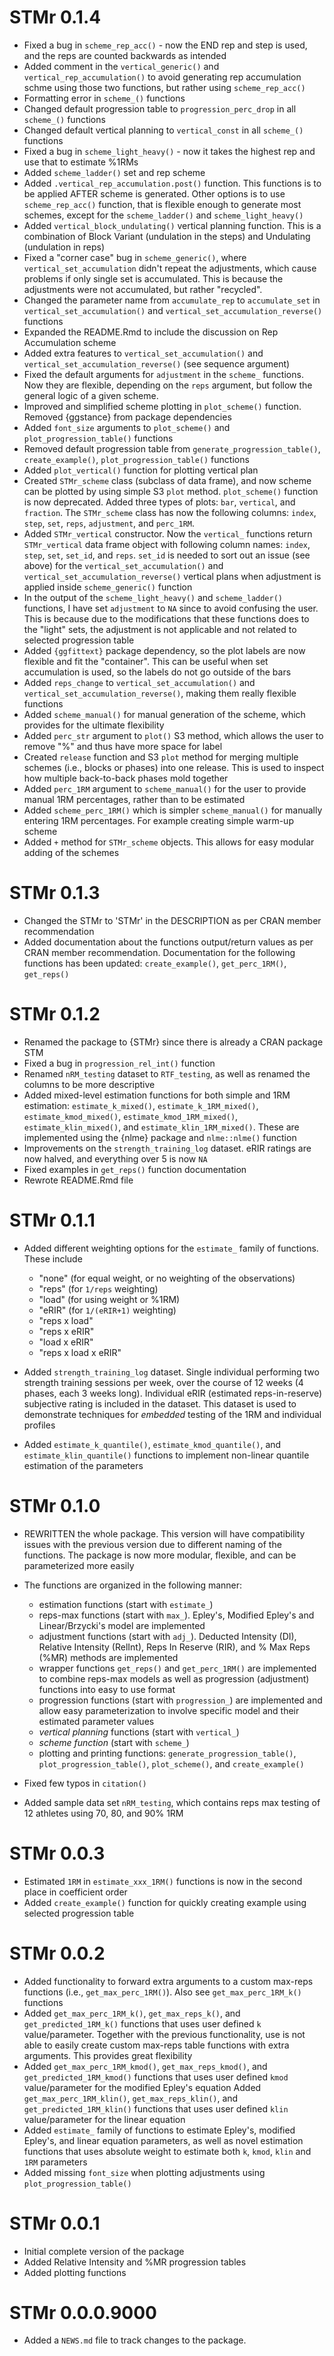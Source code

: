 # STMr 0.1.4

* Fixed a bug in `scheme_rep_acc()` - now the END rep and step is used, and the reps are counted backwards as intended
* Added comment in the `vertical_generic()` and `vertical_rep_accumulation()` to avoid generating rep accumulation schme using those two functions, but rather using `scheme_rep_acc()`
* Formatting error in `scheme_()` functions
* Changed default progression table to `progression_perc_drop` in all `scheme_()` functions
* Changed default vertical planning to `vertical_const` in all `scheme_()` functions
* Fixed a bug in `scheme_light_heavy()` - now it takes the highest rep and use that to estimate %1RMs
* Added `scheme_ladder()` set and rep scheme
* Added `.vertical_rep_accumulation.post()` function. This functions is to be applied AFTER scheme is generated. Other options is to use `scheme_rep_acc()` function, that is flexible enough to generate most schemes, except for the `scheme_ladder()` and `scheme_light_heavy()`
* Added `vertical_block_undulating()` vertical planning function. This is a combination of Block Variant (undulation in the steps) and Undulating (undulation in reps)
* Fixed a "corner case" bug in `scheme_generic()`, where `vertical_set_accumulation` didn't repeat the adjustments, which cause problems if only single set is accumulated. This is because the adjustments were not accumulated, but rather "recycled". 
* Changed the parameter name from `accumulate_rep` to `accumulate_set` in `vertical_set_accumulation()` and `vertical_set_accumulation_reverse()` functions
* Expanded the README.Rmd to include the discussion on Rep Accumulation scheme
* Added extra features to `vertical_set_accumulation()` and `vertical_set_accumulation_reverse()` (see sequence argument)
* Fixed the default arguments for `adjustment` in the `scheme_` functions. Now they are flexible, depending on the `reps` argument, but follow the general logic of a given scheme.  
* Improved and simplified scheme plotting in `plot_scheme()` function. Removed {ggstance} from package dependencies
* Added `font_size` arguments to `plot_scheme()` and `plot_progression_table()` functions
* Removed default progression table from `generate_progression_table()`, `create_example()`, `plot_progression_table()` functions
* Added `plot_vertical()` function for plotting vertical plan
* Created `STMr_scheme` class (subclass of data frame), and now scheme can be plotted by using simple S3 `plot` method. `plot_scheme()` function is now deprecated. Added three types of plots: `bar`, `vertical`, and `fraction`. The `STMr_scheme` class has now the following columns: `index`, `step`, `set`, `reps`, `adjustment`, and `perc_1RM`.
* Added `STMr_vertical` constructor. Now the `vertical_` functions return `STMr_vertical` data frame object with following column names: `index`, `step`, `set`, `set_id`, and `reps`. `set_id` is needed to sort out an issue (see above) for the `vertical_set_accumulation()` and `vertical_set_accumulation_reverse()` vertical plans when adjustment is applied inside `scheme_generic()` function 
* In the output of the `scheme_light_heavy()` and `scheme_ladder()` functions, I have set `adjustment` to `NA` since to avoid confusing the user. This is because due to the modifications that these functions does to the "light" sets, the adjustment is not applicable and not related to selected progression table
* Added `{ggfittext}` package dependency, so the plot labels are now flexible and fit the "container". This can be useful when set accumulation is used, so the labels do not go outside of the bars
* Added `reps_change` to `vertical_set_accumulation()` and `vertical_set_accumulation_reverse()`, making them really flexible functions
* Added `scheme_manual()` for manual generation of the scheme, which provides for the ultimate flexibility
* Added `perc_str` argument to `plot()` S3 method, which allows the user to remove "%" and thus have more space for label
* Created `release` function and S3 `plot` method for merging multiple schemes (i.e., blocks or phases) into one release. This is used to inspect how multiple back-to-back phases mold together
* Added `perc_1RM` argument to `scheme_manual()` for the user to provide manual 1RM percentages, rather than to be estimated
* Added `scheme_perc_1RM()` which is simpler `scheme_manual()` for manually entering 1RM percentages. For example creating simple warm-up scheme 
* Added `+` method for `STMr_scheme` objects. This allows for easy modular adding of the schemes

# STMr 0.1.3

* Changed the STMr to 'STMr' in the DESCRIPTION as per CRAN member recommendation
* Added documentation about the functions output/return values as per CRAN member recommendation. Documentation for the following functions has been updated: `create_example()`, `get_perc_1RM()`, `get_reps()`

# STMr 0.1.2

* Renamed the package to {STMr} since there is already a CRAN package STM
* Fixed a bug in `progression_rel_int()` function
* Renamed `nRM_testing` dataset to `RTF_testing`, as well as renamed the columns to be more descriptive
* Added mixed-level estimation functions for both simple and 1RM estimation: `estimate_k_mixed()`, `estimate_k_1RM_mixed()`, `estimate_kmod_mixed()`, `estimate_kmod_1RM_mixed()`, `estimate_klin_mixed()`, and `estimate_klin_1RM_mixed()`. These are implemented using the {nlme} package and `nlme::nlme()` function
* Improvements on the `strength_training_log` dataset. eRIR ratings are now halved, and everything over 5 is now `NA`
* Fixed examples in `get_reps()` function documentation
* Rewrote README.Rmd file

# STMr 0.1.1

* Added different weighting options for the `estimate_` family of functions. These include
  - "none" (for equal weight, or no weighting of the observations)
  - "reps" (for `1/reps` weighting)
  - "load" (for using weight or %1RM)
  - "eRIR" (for `1/(eRIR+1)` weighting)
  - "reps x load"
  - "reps x eRIR"
  - "load x eRIR"
  - "reps x load x eRIR"

* Added `strength_training_log` dataset. Single individual performing two strength training sessions per week,
over the course of 12 weeks (4 phases, each 3 weeks long). Individual eRIR (estimated reps-in-reserve) subjective rating is included in the dataset. This dataset is used to demonstrate techniques for *embedded* testing of the 1RM and individual profiles

* Added `estimate_k_quantile()`, `estimate_kmod_quantile()`, and `estimate_klin_quantile()` functions to implement non-linear quantile estimation of the parameters


# STMr 0.1.0

* REWRITTEN the whole package. This version will have compatibility issues with the previous version due to different naming of the functions. The package is now more modular, flexible, and can be parameterized more easily

* The functions are organized in the following manner:

  - estimation functions (start with `estimate_`)
  - reps-max functions (start with `max_`). Epley's, Modified Epley's and Linear/Brzycki's model are implemented
  - adjustment functions (start with `adj_`). Deducted Intensity (DI), Relative Intensity (RelInt), Reps In Reserve (RIR), and % Max Reps (%MR) methods are implemented
  - wrapper functions `get_reps()` and `get_perc_1RM()` are implemented to combine reps-max models as well as progression (adjustment) functions into easy to use format
  - progression functions (start with `progression_`) are implemented and allow easy parameterization to involve specific model and their estimated parameter values
  - *vertical planning* functions (start with `vertical_`)
  - *scheme function* (start with `scheme_`)
  - plotting and printing functions: `generate_progression_table()`, `plot_progression_table()`, `plot_scheme()`, and `create_example()`

* Fixed few typos in `citation()`
* Added sample data set `nRM_testing`, which contains reps max testing of 12 athletes using 70, 80, and 90% 1RM

# STMr 0.0.3

* Estimated `1RM` in `estimate_xxx_1RM()` functions is now in the second place in coefficient order
* Added `create_example()` function for quickly creating example using selected progression table

# STMr 0.0.2

* Added functionality to forward extra arguments to a custom max-reps functions (i.e., `get_max_perc_1RM()`). Also see `get_max_perc_1RM_k()` functions
* Added `get_max_perc_1RM_k()`, `get_max_reps_k()`, and `get_predicted_1RM_k()` functions that uses user defined `k` value/parameter. Together with the previous functionality, use is not able to easily create custom max-reps table functions with extra arguments. This provides great flexibility
* Added `get_max_perc_1RM_kmod()`, `get_max_reps_kmod()`, and `get_predicted_1RM_kmod()` functions that uses user defined `kmod` value/parameter for the modified Epley's equation
Added `get_max_perc_1RM_klin()`, `get_max_reps_klin()`, and `get_predicted_1RM_klin()` functions that uses user defined `klin` value/parameter for the linear equation
* Added `estimate_` family of functions to estimate Epley's, modified Epley's, and linear equation parameters, as well as novel estimation functions that uses absolute weight to estimate both `k`, `kmod`, `klin` and `1RM` parameters
* Added missing `font_size` when plotting adjustments using `plot_progression_table()`

# STMr 0.0.1

* Initial complete version of the package
* Added Relative Intensity and %MR progression tables
* Added plotting functions

# STMr 0.0.0.9000

* Added a `NEWS.md` file to track changes to the package.
